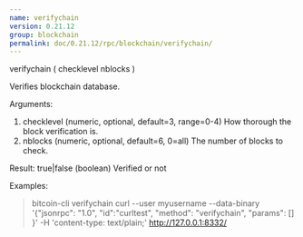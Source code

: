 ```yaml
---
name: verifychain
version: 0.21.12
group: blockchain
permalink: doc/0.21.12/rpc/blockchain/verifychain/
---
```


verifychain ( checklevel nblocks )

Verifies blockchain database.

Arguments:
1. checklevel    (numeric, optional, default=3, range=0-4) How thorough the block verification is.
2. nblocks       (numeric, optional, default=6, 0=all) The number of blocks to check.

Result:
true|false       (boolean) Verified or not

Examples:
> bitcoin-cli verifychain 
> curl --user myusername --data-binary '{"jsonrpc": "1.0", "id":"curltest", "method": "verifychain", "params": [] }' -H 'content-type: text/plain;' http://127.0.0.1:8332/


